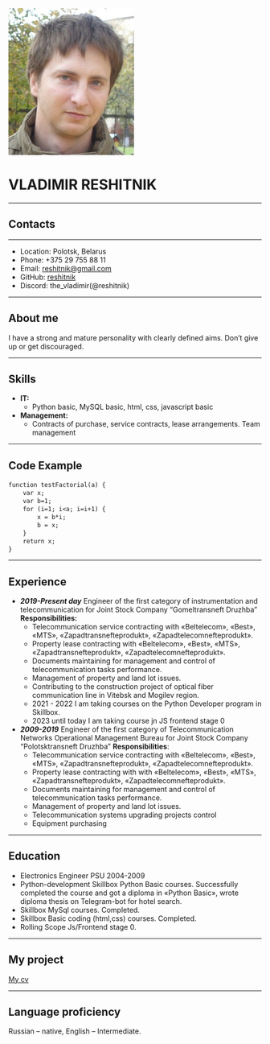 ![photo](photo.jpg)
# VLADIMIR RESHITNIK
***
## Contacts
***
- Location: Polotsk, Belarus
- Phone: +375 29 755 88 11
- Email: [reshitnik@gmail.com](reshitnik@gmail.com)
- GitHub: [reshitnik](https://github.com/reshitnik)
- Discord: the_vladimir(@reshitnik)
***
## About me
I have a strong and mature  personality with clearly defined aims. Don’t give up or get discouraged.
***
## Skills
- **IT:**
   + Python basic, MySQL basic, html, css, javascript basic
- **Management:**
  + Contracts of purchase, service contracts, lease arrangements. Team management 
***
## Code Example
```
function testFactorial(a) {
    var x;
    var b=1;
    for (i=1; i<a; i=i+1) {
        x = b*i;
        b = x;
    }
    return x;
} 
```
***
## Experience
- ***2019-Present day***
 Engineer of the first category of instrumentation and telecommunication for Joint Stock Company “Gomeltransneft Druzhba”
**Responsibilities:**
  + Telecommunication service contracting with «Beltelecom», «Best», «MTS», «Zapadtransnefteprodukt», «Zapadtelecomnefteprodukt».
  + Property lease contracting with  «Beltelecom», «Best», «MTS», «Zapadtransnefteprodukt», «Zapadtelecomnefteprodukt». 
  + Documents maintaining for management and control of telecommunication tasks performance.
  + Management of property and land lot issues.
  + Contributing to the construction project  of optical fiber communication line in Vitebsk and Mogilev region. 
  + 2021 - 2022 I am taking courses on the Python Developer program in Skillbox. 
  + 2023 until today I am taking course jn  JS frontend stage 0
- ***2009-2019***
Engineer of the first category of Telecommunication Networks Operational Management Bureau for Joint Stock Company “Polotsktransneft Druzhba”
**Responsibilities**:
  + Telecommunication service contracting with «Beltelecom», «Best», «MTS», «Zapadtransnefteprodukt», «Zapadtelecomnefteprodukt».
  + Property lease contracting with with «Beltelecom», «Best», «MTS», «Zapadtransnefteprodukt», «Zapadtelecomnefteprodukt». 
  + Documents maintaining for management and control of telecommunication tasks performance.
  + Management of property and land lot issues.
  + Telecommunication systems upgrading projects control
  + Equipment purchasing
***
## Education
- Electronics Engineer PSU 2004-2009
- Python-development Skillbox Python Basic courses. Successfully completed the course and got a diploma in «Python Basic», wrote diploma thesis on Telegram-bot  for  hotel search. 
- Skillbox MySql courses. Completed.
- Skillbox  Basic  coding (html,css) courses. Completed.
- Rolling Scope Js/Frontend stage 0.
***

## My project
[My cv](https://reshitnik.github.io/rsschool-cv/cv)
***
## Language proficiency
Russian – native, English – Intermediate.





